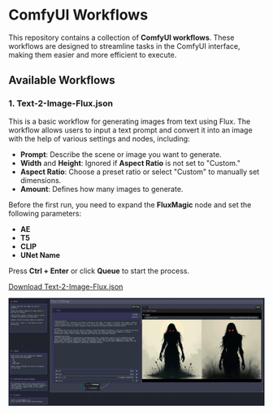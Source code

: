 # ComfyUI Workflows

This repository contains a collection of **ComfyUI workflows**. These workflows are designed to streamline tasks in the ComfyUI interface, making them easier and more efficient to execute.

## Available Workflows

### 1. **Text-2-Image-Flux.json**

This is a basic workflow for generating images from text using Flux. The workflow allows users to input a text prompt and convert it into an image with the help of various settings and nodes, including:

- **Prompt**: Describe the scene or image you want to generate.
- **Width** and **Height**: Ignored if **Aspect Ratio** is not set to "Custom."
- **Aspect Ratio**: Choose a preset ratio or select "Custom" to manually set dimensions.
- **Amount**: Defines how many images to generate.

Before the first run, you need to expand the **FluxMagic** node and set the following parameters:

- **AE**
- **T5**
- **CLIP**
- **UNet Name**

Press **Ctrl + Enter** or click **Queue** to start the process.

[Download Text-2-Image-Flux.json](./Text-2-Image-Flux.json)

![Flux Text-to-Image Workflow](static/flux-t2i.png)
